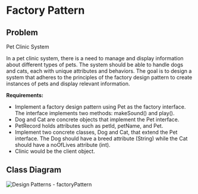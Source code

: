 # Factory Pattern

## Problem 

Pet Clinic System

In a pet clinic system, there is a need to manage and display information about different types of pets. The system should be able to handle dogs and cats, each with unique attributes and behaviors. The goal is to design a system that adheres to the principles of the factory design pattern to create instances of pets and display relevant information.

**Requirements:**

- Implement a factory design pattern using Pet as the factory interface.  The interface implements two methods: makeSound() and play().
- Dog and Cat are concrete objects that implement the Pet interface.
- PetRecord holds attributes such as petId, petName, and Pet.
- Implement two concrete classes, Dog and Cat, that extend the Pet interface. The Dog should have a breed attribute (String) while the Cat should have a noOfLives attribute (int).
- Clinic would be the client object.

## Class Diagram

![Design Patterns - factoryPattern](https://github.com/JEAtole/Design-Patterns/assets/126703958/10f3a071-9648-4d55-abe3-58c4df7d5857)

